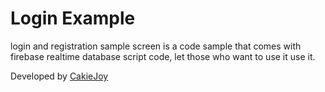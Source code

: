 # Login Example

login and registration sample screen is a code sample that comes with firebase realtime database script code, let those who want to use it use it.

Developed by [CakieJoy](https://github.com/CakieJoy)